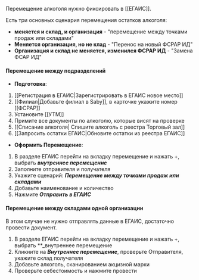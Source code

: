 Перемещение алкоголя нужно фиксировать в [[ЕГАИС]].

Есть три основных сценария перемещения остатков алкоголя:
- **меняется и склад, и организация** - "перемещение между точками продаж или складами"
- **Меняется организация, но не клад** - "Перенос на новый ФСРАР ИД"
- **Организация и склад не меняется, изменился ФСРАР ИД** - "Замена ФСАР ИД"

#### Перемещение между подразделений
- **Подготовка**:
1. [[Регистрация в ЕГАИС|Зарегистрировать в ЕГАИС новое место]]
2. [[Филиал|Добавьте филиал в Saby]], в карточке укажите номер [[ФСРАР]]
3. Установите [[УТМ]]
4. Примите все документы по алкоголю, которые висят на проверке
5. [[Списание алкоголя| Спишите алкоголь с реестра Торговый зал]]
6. [[Запросить остатки ЕГАИС|Обновите остатки из реестра ЕГАИС]]

- **Оформить Перемещение**:
1. В разделе ЕГАИС перейти на вкладку перемещение и нажать +, выбрать **_внутреннее перемещение_**
2. Заполните отправителя и получателя
3. Укажите сценарий: **_Перемещение между точками продаж или складами_**
4. Добавьте наименование и количество
5. Нажмите _**Отправить в ЕГАИС**_


#### Перемещение между складами одной организации
В этом случае не нужно отправлять данные в ЕГАИС, достаточно провести документ.
1. В разделе ЕГАИС перейти на вкладку перемещение и нажать +, выбрать **_внутреннее перемещение
2. Кликните на **_Внутреннее перемещение_**, проверьте Отправителя, укажите склад получателя
3. Добавьте алкоголь, сканированием акцизной марки
4. Проверьте себестоимость и нажмите провести
